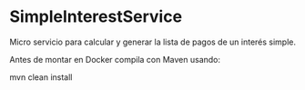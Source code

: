 # SimpleInterestService
Micro servicio para calcular y generar la lista de pagos de un interés simple.

Antes de montar en Docker compila con Maven usando:

mvn clean install


